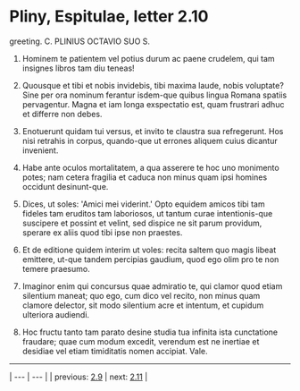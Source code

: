 # Pliny, Espitulae, letter 2.10

greeting. C. PLINIUS OCTAVIO SUO S.



1. Hominem te patientem vel potius durum ac paene crudelem, qui tam insignes libros tam diu teneas!



2. Quousque et tibi et nobis invidebis, tibi maxima laude, nobis voluptate? Sine per ora nominum ferantur isdem-que quibus lingua Romana spatiis pervagentur. Magna et iam longa exspectatio est, quam frustrari adhuc et differre non debes.



3. Enotuerunt quidam tui versus, et invito te claustra sua refregerunt. Hos nisi retrahis in corpus, quando-que ut errones aliquem cuius dicantur invenient.



4. Habe ante oculos mortalitatem, a qua asserere te hoc uno monimento potes; nam cetera fragilia et caduca non minus quam ipsi homines occidunt desinunt-que.



5. Dices, ut soles: 'Amici mei viderint.' Opto equidem amicos tibi tam fideles tam eruditos tam laboriosos, ut tantum curae intentionis-que suscipere et possint et velint, sed dispice ne sit parum providum, sperare ex aliis quod tibi ipse non praestes.



6. Et de editione quidem interim ut voles: recita saltem quo magis libeat emittere, ut-que tandem percipias gaudium, quod ego olim pro te non temere praesumo.



7. Imaginor enim qui concursus quae admiratio te, qui clamor quod etiam silentium maneat; quo ego, cum dico vel recito, non minus quam clamore delector, sit modo silentium acre et intentum, et cupidum ulteriora audiendi.



8. Hoc fructu tanto tam parato desine studia tua infinita ista cunctatione fraudare; quae cum modum excedit, verendum est ne inertiae et desidiae vel etiam timiditatis nomen accipiat. Vale.



---

| --- | --- |
| previous: [2.9](../2.9/) | next: [2.11](../2.11/) |